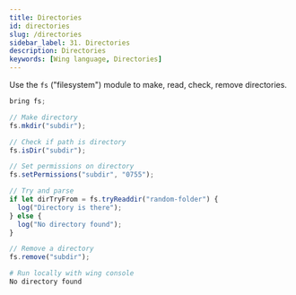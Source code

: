 ```yaml
---
title: Directories
id: directories
slug: /directories
sidebar_label: 31. Directories
description: Directories
keywords: [Wing language, Directories]
---
```


Use the `fs` ("filesystem") module to make, read, check, remove directories.

```js playground example title="main.w"
bring fs;

// Make directory
fs.mkdir("subdir");

// Check if path is directory
fs.isDir("subdir");

// Set permissions on directory
fs.setPermissions("subdir", "0755");

// Try and parse
if let dirTryFrom = fs.tryReaddir("random-folder") {
  log("Directory is there");
} else {
  log("No directory found");
}

// Remove a directory
fs.remove("subdir");
```

```bash title="Wing console output"
# Run locally with wing console
No directory found
```




